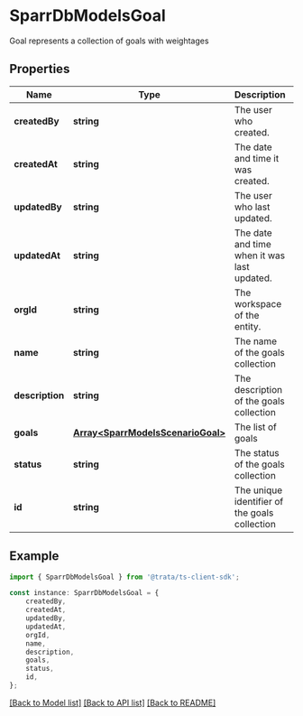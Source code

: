 # SparrDbModelsGoal

Goal represents a collection of goals with weightages

## Properties

Name | Type | Description | Notes
------------ | ------------- | ------------- | -------------
**createdBy** | **string** | The user who created. | [optional] [default to undefined]
**createdAt** | **string** | The date and time it was created. | [optional] [default to undefined]
**updatedBy** | **string** | The user who last updated. | [optional] [default to undefined]
**updatedAt** | **string** | The date and time when it was last updated. | [optional] [default to undefined]
**orgId** | **string** | The workspace of the entity. | [optional] [default to undefined]
**name** | **string** | The name of the goals collection | [default to undefined]
**description** | **string** | The description of the goals collection | [default to undefined]
**goals** | [**Array&lt;SparrModelsScenarioGoal&gt;**](SparrModelsScenarioGoal.md) | The list of goals | [default to undefined]
**status** | **string** | The status of the goals collection | [optional] [default to 'active']
**id** | **string** | The unique identifier of the goals collection | [optional] [default to undefined]

## Example

```typescript
import { SparrDbModelsGoal } from '@trata/ts-client-sdk';

const instance: SparrDbModelsGoal = {
    createdBy,
    createdAt,
    updatedBy,
    updatedAt,
    orgId,
    name,
    description,
    goals,
    status,
    id,
};
```

[[Back to Model list]](../README.md#documentation-for-models) [[Back to API list]](../README.md#documentation-for-api-endpoints) [[Back to README]](../README.md)
